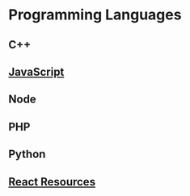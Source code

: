 # Programming Languages

## C++
## [JavaScript](programming-languages/javascript.md)
## Node
## PHP
## Python
## [React Resources](programming-languages/react.md)

